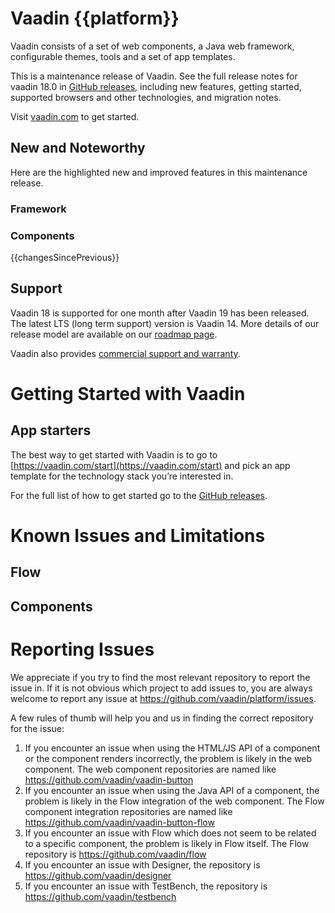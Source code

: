# Vaadin {{platform}}

Vaadin consists of a set of web components, a Java web framework, configurable themes, tools and a set of app templates.

This is a maintenance release of Vaadin.
See the full release notes for vaadin 18.0 in [GitHub releases](https://github.com/vaadin/platform/releases/tag/18.0.0), including new features, getting started, supported browsers and other technologies, and migration notes.

Visit [vaadin.com](https://vaadin.com/) to get started.

## New and Noteworthy

Here are the highlighted new and improved features in this maintenance release.

### Framework

### Components

{{changesSincePrevious}}

## Support
Vaadin 18 is supported for one month after Vaadin 19 has been released. The latest LTS (long term support) version is Vaadin 14. More details of our release model are available on our [roadmap page](https://vaadin.com/roadmap).

Vaadin also provides [commercial support and warranty](https://vaadin.com/support).

# Getting Started with Vaadin
## App starters
The best way to get started with Vaadin is to go to [https://vaadin.com/start](https://vaadin.com/start) and pick an app template for the technology stack you’re interested in. 

For the full list of how to get started go to the [GitHub releases](https://github.com/vaadin/platform/releases/tag/18.0.0).

# Known Issues and Limitations

## Flow

## Components

# Reporting Issues
We appreciate if you try to find the most relevant repository to report the issue in. If it is not obvious which project to add issues to, you are always welcome to report any issue at https://github.com/vaadin/platform/issues.

A few rules of thumb will help you and us in finding the correct repository for the issue:
1) If you encounter an issue when using the HTML/JS API of a component or the component renders incorrectly, the problem is likely in the web component. The web component repositories are named like https://github.com/vaadin/vaadin-button
2) If you encounter an issue when using the Java API of a component, the problem is likely in the Flow integration of the web component. The Flow component integration repositories are named like https://github.com/vaadin/vaadin-button-flow
3) If you encounter an issue with Flow which does not seem to be related to a specific component, the problem is likely in Flow itself. The Flow repository is https://github.com/vaadin/flow
4) If you encounter an issue with Designer, the repository is https://github.com/vaadin/designer
5) If you encounter an issue with TestBench, the repository is https://github.com/vaadin/testbench
